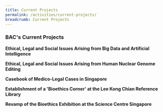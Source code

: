 ```yaml
---
title: Current Projects
permalink: /activities/current-projects/
breadcrumb: Current Projects
---
```

### BAC's Current Projects 


**Ethical, Legal and Social Issues Arising from Big Data and Artificial Intelligence**

**Ethical, Legal and Social Issues Arising from Human Nuclear Genome Editing**

**Casebook of Medico-Legal Cases in Singapore**

**Establishment of a 'Bioethics Corner' at the Lee Kong Chian Reference Library**

**Revamp of the Bioethics Exhibition at the Science Centre Singapore**